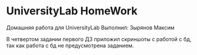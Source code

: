 # UniversityLab HomeWork

Домашняя работа для UniversityLab
Выполнил: Зырянов Максим

В четвертом задании первого ДЗ приложил скриншоты с работой с бд, так как работа с бд не предусмотрена заданием.
